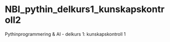 # NBI_pythin_delkurs1_kunskapskontroll2
Pythinprogrammering &amp; AI - delkurs 1: kunskapskontroll 1
